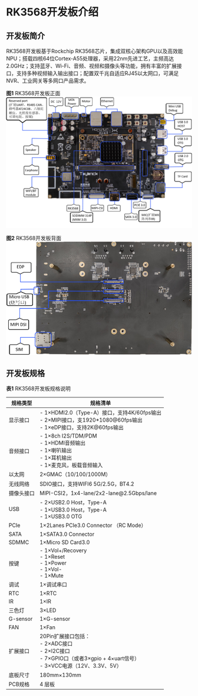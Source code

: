 # RK3568开发板介绍


## 开发板简介

RK3568开发板基于Rockchip RK3568芯片，集成双核心架构GPU以及高效能NPU；搭载四核64位Cortex-A55处理器，采用22nm先进工艺，主频高达2.0GHz；支持蓝牙、Wi-Fi、音频、视频和摄像头等功能，拥有丰富的扩展接口，支持多种视频输入输出接口；配置双千兆自适应RJ45以太网口，可满足NVR、工业网关等多网口产品需求。

  **图1** RK3568开发板正面
  
![zh-cn_image_0000001271442261](figures/zh-cn_image_0000001271442261.png)

  **图2** RK3568开发板背面 
 
![zh-cn_image_0000001226602394](figures/zh-cn_image_0000001226602394.png)


## 开发板规格

  **表1** RK3568开发板规格说明

| 规格类型 | 规格清单 | 
| -------- | -------- |
| 显示接口 | -&nbsp;1×HDMI2.0（Type-A）接口，支持4K/60fps输出<br/>-&nbsp;2×MIPI接口，支1920\*1080\@60fps输出<br/>-&nbsp;1×eDP接口，支持2K\@60fps输出 | 
| 音频接口 | -&nbsp;1×8ch&nbsp;I2S/TDM/PDM<br/>-&nbsp;1×HDMI音频输出<br/>-&nbsp;1×喇叭输出<br/>-&nbsp;1×耳机输出<br/>-&nbsp;1×麦克风，板载音频输入 | 
| 以太网 | 2×GMAC（10/100/1000M） | 
| 无线网络 | SDIO接口，支持WIFI6&nbsp;5G/2.5G，BT4.2 | 
| 摄像头接口 | MIPI-CSI2，1x4-lane/2x2-lane\@2.5Gbps/lane | 
| USB | -&nbsp;2×USB2.0&nbsp;Host，Type-A<br/>-&nbsp;1×USB3.0&nbsp;Host，Type-A<br/>-&nbsp;1×USB3.0&nbsp;OTG | 
| PCIe | 1×2Lanes&nbsp;PCIe3.0&nbsp;Connector&nbsp;（RC&nbsp;Mode） | 
| SATA | 1×SATA3.0&nbsp;Connector | 
| SDMMC | 1×Micro&nbsp;SD&nbsp;Card3.0 | 
| 按键 | -&nbsp;1×Vol+/Recovery<br/>-&nbsp;1×Reset<br/>-&nbsp;1×Power<br/>-&nbsp;1×Vol-<br/>-&nbsp;1×Mute | 
| 调试 | 1×调试串口 | 
| RTC | 1×RTC | 
| IR | 1×IR | 
| 三色灯 | 3×LED | 
| G-sensor | 1×G-sensor | 
| FAN | 1×Fan | 
| 扩展接口 | 20Pin扩展接口包括：<br/>-&nbsp;2×ADC接口<br/>-&nbsp;2×I2C接口<br/>-&nbsp;7×GPIO口（或者3×gpio&nbsp;+&nbsp;4×uart信号）<br/>-&nbsp;3×VCC电源（12V、3.3V、5V） | 
| 底板尺寸 | 180mm×130mm | 
| PCB规格 | 4&nbsp;层板 | 
